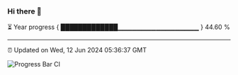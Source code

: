 ### Hi there 👋

⏳ Year progress { █████████████▁▁▁▁▁▁▁▁▁▁▁▁▁▁▁▁▁ } 44.60 %

---

⏰ Updated on Wed, 12 Jun 2024 05:36:37 GMT

![Progress Bar CI](https://github.com/IshwaranRudhara/GIT-ACTION/workflows/Progress%20Bar%20CI/badge.svg)
